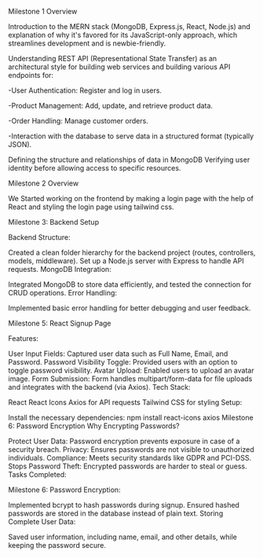 Milestone 1 Overview

Introduction to the MERN stack (MongoDB, Express.js, React, Node.js) and explanation of why it's favored for its JavaScript-only approach, which streamlines development and is newbie-friendly.

Understanding REST API (Representational State Transfer) as an architectural style for building web services and building various API endpoints for:

-User Authentication: Register and log in users.

-Product Management: Add, update, and retrieve product data.

-Order Handling: Manage customer orders.

-Interaction with the database to serve data in a structured format (typically JSON).

Defining the structure and relationships of data in MongoDB Verifying user identity before allowing access to specific resources.


Milestone 2 Overview


We Started working on the frontend by making a login page with the help of React and styling the login page using tailwind css.


Milestone 3: Backend Setup


Backend Structure:

Created a clean folder hierarchy for the backend project (routes, controllers, models, middleware).
Set up a Node.js server with Express to handle API requests.
MongoDB Integration:

Integrated MongoDB to store data efficiently, and tested the connection for CRUD operations.
Error Handling:

Implemented basic error handling for better debugging and user feedback.

Milestone 5: React Signup Page

Features:

User Input Fields: Captured user data such as Full Name, Email, and Password.
Password Visibility Toggle: Provided users with an option to toggle password visibility.
Avatar Upload: Enabled users to upload an avatar image.
Form Submission: Form handles multipart/form-data for file uploads and integrates with the backend (via Axios).
Tech Stack:

React
React Icons
Axios for API requests
Tailwind CSS for styling
Setup:

Install the necessary dependencies:
npm install react-icons axios
Milestone 6: Password Encryption
Why Encrypting Passwords?

Protect User Data: Password encryption prevents exposure in case of a security breach.
Privacy: Ensures passwords are not visible to unauthorized individuals.
Compliance: Meets security standards like GDPR and PCI-DSS.
Stops Password Theft: Encrypted passwords are harder to steal or guess.
Tasks Completed:

Milestone 6: Password Encryption:

Implemented bcrypt to hash passwords during signup.
Ensured hashed passwords are stored in the database instead of plain text.
Storing Complete User Data:

Saved user information, including name, email, and other details, while keeping the password secure.

